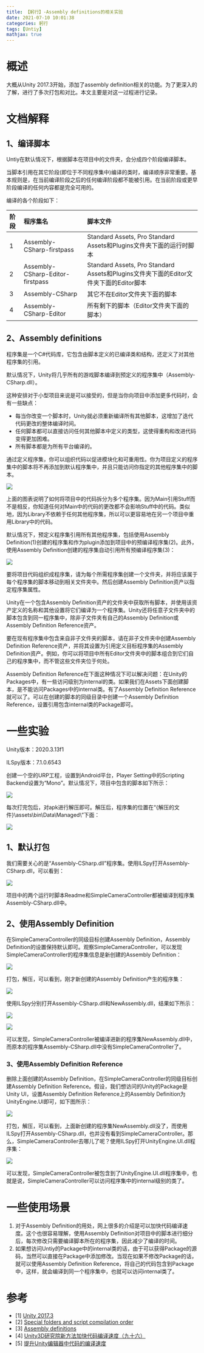 ```yaml
---
title: 【躬行】-Assembly definitions的相关实验
date: 2021-07-10 10:01:38
categories: 躬行
tags: [Untiy]
mathjax: true
---
```


# 概述

大概从Unity 2017.3开始，添加了assembly definition相关的功能。为了更深入的了解，进行了多次打包和对比。本文主要是对这一过程进行记录。<!--more-->

# 文档解释

## 1、编译脚本

Untiy在默认情况下，根据脚本在项目中的文件夹，会分成四个阶段编译脚本。

当脚本引用在其它阶段(即位于不同程序集中)编译的类时，编译顺序非常重要。基本规则是，在当前编译阶段之后的任何编译阶段都不能被引用。在当前阶段或更早阶段编译的任何内容都是完全可用的。

编译的各个阶段如下：

| 阶段 | 程序集名                         | 脚本文件                                                     |
| :--- | :------------------------------- | :----------------------------------------------------------- |
| 1    | Assembly-CSharp-firstpass        | Standard Assets, Pro Standard Assets和Plugins文件夹下面的运行时脚本 |
| 2    | Assembly-CSharp-Editor-firstpass | Standard Assets, Pro Standard Assets和Plugins文件夹下面的Editor文件夹下面的Editor脚本 |
| 3    | Assembly-CSharp                  | 其它不在Editor文件夹下面的脚本                               |
| 4    | Assembly-CSharp-Editor           | 所有剩下的脚本（Editor文件夹下面的脚本）                     |

## 2、Assembly definitions

程序集是一个C#代码库，它包含由脚本定义的已编译类和结构，还定义了对其他程序集的引用。

默认情况下，Unity将几乎所有的游戏脚本编译到预定义的程序集中（Assembly-CSharp.dll）。

这种安排对于小型项目来说是可以接受的，但是当你向项目中添加更多代码时，会有一些缺点：

- 每当你改变一个脚本时，Unity就必须重新编译所有其他脚本，这增加了迭代代码更改的整体编译时间。
- 任何脚本都可以直接访问任何其他脚本中定义的类型，这使得重构和改进代码变得更加困难。
- 所有脚本都是为所有平台编译的。

通过定义程序集，你可以组织代码以促进模块化和可重用性。你为项目定义的程序集中的脚本将不再添加到默认程序集中，并且只能访问你指定的其他程序集中的脚本。

![](https://docs.unity3d.com/uploads/Main/ScriptCompilation.png)

上面的图表说明了如何将项目中的代码拆分为多个程序集。因为Main引用Stuff而不是相反，你知道任何对Main中的代码的更改都不会影响Stuff中的代码。类似地，因为Library不依赖于任何其他程序集，所以可以更容易地在另一个项目中重用Library中的代码。

默认情况下，预定义程序集引用所有其他程序集，包括使用Assembly Definition(1)创建的程序集和作为plugin添加到项目中的预编译程序集(2)。此外，使用Assembly Definition创建的程序集自动引用所有预编译程序集(3)：

![](https://docs.unity3d.com/uploads/Main/AssemblyDependencies.png)

要将项目代码组织成程序集，请为每个所需程序集创建一个文件夹，并将应该属于每个程序集的脚本移动到相关文件夹中。然后创建Assembly Definition资产以指定程序集属性。

Unity在一个包含Assembly Definition资产的文件夹中获取所有脚本，并使用该资产定义的名称和其他设置将它们编译为一个程序集。Unity还将任意子文件夹中的脚本包含到同一程序集中，除非子文件夹有自己的Assembly Definition或Assembly Definition Reference资产。

要在现有程序集中包含来自非子文件夹的脚本，请在非子文件夹中创建Assembly Definition Reference资产，并将其设置为引用定义目标程序集的Assembly Definition资产。例如，你可以将项目中所有Editor文件夹中的脚本组合到它们自己的程序集中，而不管这些文件夹位于何处。

Assembly Definition Reference在下面这种情况下可以解决问题：在Unity的Packages中，有一些访问级别为internal的类。如果我们在Assets下面创建脚本，是不能访问Packages中的internal类。有了Assembly Definition Reference就可以了。可以在创建的脚本的同级目录中创建一个Assembly Definition Reference，设置引用包含internal类的Package即可。

# 一些实验

Unity版本：2020.3.13f1

ILSpy版本：7.1.0.6543

创建一个空的URP工程，设置到Android平台，Player Setting中的Scripting Backend设置为“Mono”。默认情况下，项目中包含的脚本如下所示：

![](https://cdn.jsdelivr.net/gh/bzyzhang/ImgHosting1//img/2021-7-10/20210710201916.png)

每次打完包后，对apk进行解压即可。解压后，程序集的位置在“{解压的文件}\assets\bin\Data\Managed\”下面：

![](https://cdn.jsdelivr.net/gh/bzyzhang/ImgHosting1//img/2021-7-10/20210710202102.png)

## 1、默认打包

我们需要关心的是“Assembly-CSharp.dll”程序集。使用ILSpy打开Assembly-CSharp.dll，可以看到：

![](https://cdn.jsdelivr.net/gh/bzyzhang/ImgHosting1//img/2021-7-10/20210710202128.png)

项目中的两个运行时脚本Readme和SimpleCameraController都被编译到程序集Assembly-CSharp.dll中。

## 2、使用Assembly Definition

在SimpleCameraController的同级目标创建Assembly Definition，Assembly Definition的设置保持默认即可。观察SimpleCameraController，可以发现SimpleCameraController的程序集信息是新创建的Assembly Definition：

![](https://cdn.jsdelivr.net/gh/bzyzhang/ImgHosting1//img/2021-7-10/20210710202148.png)

打包，解压，可以看到，刚才新创建的Assembly Definition产生的程序集：

![](https://cdn.jsdelivr.net/gh/bzyzhang/ImgHosting1//img/2021-7-10/20210710202206.png)

使用ILSpy分别打开Assembly-CSharp.dll和NewAssembly.dll，结果如下所示：

![](https://cdn.jsdelivr.net/gh/bzyzhang/ImgHosting1//img/2021-7-10/20210710202226.png)

![](https://cdn.jsdelivr.net/gh/bzyzhang/ImgHosting1//img/2021-7-10/20210710202241.png)

可以发现，SimpleCameraController被编译进新的程序集NewAssembly.dll中，而原本的程序集Assembly-CSharp.dll中没有SimpleCameraController了。

### 3、使用Assembly Definition Reference

删除上面创建的Assembly Definition，在SimpleCameraController的同级目标创建Assembly Definition Reference。假设，我们想访问的Unity的Package是Unity UI，设置Assembly Definition Reference上的Assembly Definition为UnityEngine.UI即可，如下图所示：

![](https://cdn.jsdelivr.net/gh/bzyzhang/ImgHosting1//img/2021-7-10/20210710211122.png)

打包，解压，可以看到，上面新创建的程序集NewAssembly.dll没了，而使用ILSpy打开Assembly-CSharp.dll，也并没有看到SimpleCameraController。那么，SimpleCameraController去哪儿了呢？使用ILSpy打开UnityEngine.UI.dll程序集：

![](https://cdn.jsdelivr.net/gh/bzyzhang/ImgHosting1//img/2021-7-10/20210710202300.png)

可以发现，SimpleCameraController被包含到了UnityEngine.UI.dll程序集中，也就是说，SimpleCameraController可以访问程序集中的internal级别的类了。

# 一些使用场景

1. 对于Assembly Definition的用处，网上很多的介绍是可以加快代码编译速度。这个也很容易理解，使用Assembly Definition对项目中的脚本进行细分后，每次修改只需要编译脚本所在的程序集，因此减少了编译的时间。
2. 如果想访问Untiy的Package中的internal类的话，由于可以获得Package的源码，当然可以直接在Package中添加修改。当现在如果不修改Package的话，就可以使用Assembly Definition Reference，将自己的代码包含到Package中，这样，就会编译到同一个程序集中，也就可以访问internal类了。

# 参考

- [1] [Unity 2017.3](https://unity3d.com/unity/whats-new/unity-2017.3.0)
- [2] [Special folders and script compilation order](https://docs.unity3d.com/Manual/ScriptCompileOrderFolders.html)
- [3] [Assembly definitions](https://docs.unity3d.com/Manual/ScriptCompilationAssemblyDefinitionFiles.html)
- [4] [Unity3D研究院新方法加快代码编译速度（九十六）](https://www.xuanyusong.com/archives/4474)
- [5] [提升Unity编辑器中代码的编译速度](https://answer.uwa4d.com/question/58d2829a9ad5c0094f461e30)